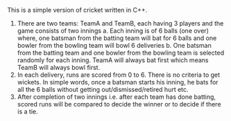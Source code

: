 This is a simple version of cricket written in C++.
1. There are two teams: TeamA and TeamB, each having 3 players and the game consists of two innings
    a. Each inning is of 6 balls (one over) where, one batsman from the batting team will bat for 6 balls and one bowler from the bowling team will bowl 6 deliveries
    b. One batsman from the batting team and one bowler from the bowling team is selected randomly for each inning. TeamA will always bat first which means TeamB will always bowl first.
2. In each delivery, runs are scored from 0 to 6. There is no criteria to get wickets. In simple words, once a batsman starts his inning, he bats for all the 6 balls without getting out/dismissed/retired hurt etc.
3. After completion of two innings i.e. after each team has done batting, scored runs will be compared to decide the winner or to decide if there is a tie.
